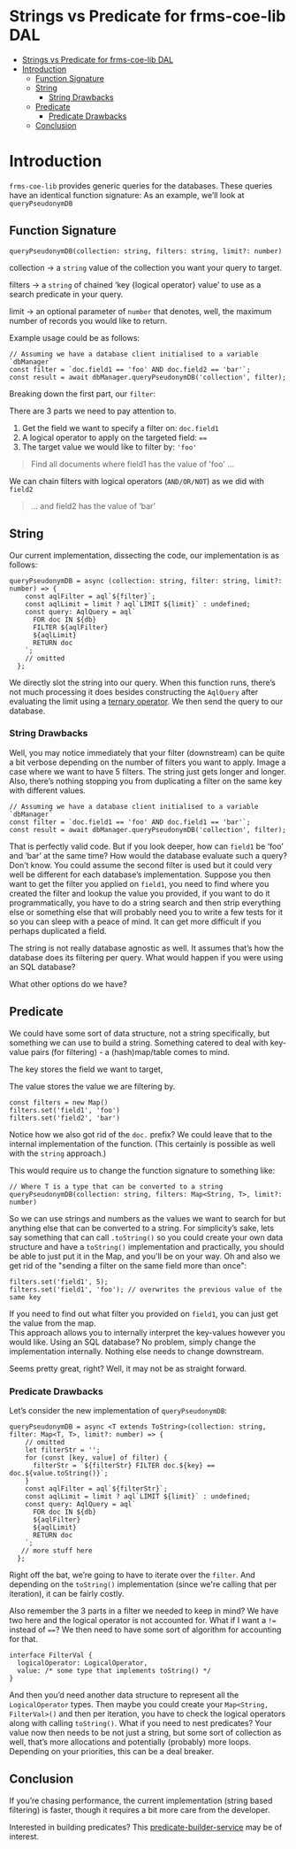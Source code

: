 # Strings vs Predicate for frms-coe-lib DAL

- [Strings vs Predicate for frms-coe-lib DAL](#strings-vs-predicate-for-frms-coe-lib-dal)
- [Introduction](#introduction)
  - [Function Signature](#function-signature)
  - [String](#string)
    - [String Drawbacks](#string-drawbacks)
  - [Predicate](#predicate)
    - [Predicate Drawbacks](#predicate-drawbacks)
  - [Conclusion](#conclusion)

# Introduction

`frms-coe-lib` provides generic queries for the databases. These queries have an identical function signature: As an example, we’ll look at `queryPseudonymDB`

## Function Signature

`queryPseudonymDB(collection: string, filters: string, limit?: number)`

collection → a `string` value of the collection you want your query to target.

filters → a `string` of chained ‘key {logical operator} value’ to use as a search predicate in your query.

limit → an optional parameter of `number` that denotes, well, the maximum number of records you would like to return.

Example usage could be as follows:

```aql
// Assuming we have a database client initialised to a variable `dbManager`
const filter = `doc.field1 == 'foo' AND doc.field2 == 'bar'`;
const result = await dbManager.queryPseudonymDB('collection', filter); 
```

Breaking down the first part, our `filter`:

There are 3 parts we need to pay attention to.

1. Get the field we want to specify a filter on: `doc.field1`
2. A logical operator to apply on the targeted field: `==`
3. The target value we would like to filter by: `'foo'`

> Find all documents where field1 has the value of 'foo' …

We can chain filters with logical operators (`AND/OR/NOT`) as we did with `field2`

> … and field2 has the value of ‘bar’

## String

Our current implementation, dissecting the code, our implementation is as follows:

```aql
queryPseudonymDB = async (collection: string, filter: string, limit?: number) => {
    const aqlFilter = aql`${filter}`;
    const aqlLimit = limit ? aql`LIMIT ${limit}` : undefined;
    const query: AqlQuery = aql`
      FOR doc IN ${db}
      FILTER ${aqlFilter}
      ${aqlLimit}
      RETURN doc
    `;
    // omitted
  };

```

We directly slot the string into our query. When this function runs, there’s not much processing it does besides constructing the `AqlQuery` after evaluating the limit using a [ternary operator](https://developer.mozilla.org/en-US/docs/Web/JavaScript/Reference/Operators/Conditional_operator). We then send the query to our database.

### String Drawbacks

Well, you may notice immediately that your filter (downstream) can be quite a bit verbose depending on the number of filters you want to apply. Image a case where we want to have 5 filters. The string just gets longer and longer.  
Also, there’s nothing stopping you from duplicating a filter on the same key with different values.

```aql
// Assuming we have a database client initialised to a variable `dbManager`
const filter = `doc.field1 == 'foo' AND doc.field1 == 'bar'`;
const result = await dbManager.queryPseudonymDB('collection', filter);
```

That is perfectly valid code. But if you look deeper, how can `field1` be ‘foo’ and ‘bar’ at the same time? How would the database evaluate such a query? Don’t know. You could assume the second filter is used but it could very well be different for each database’s implementation. Suppose you then want to get the filter you applied on `field1`, you need to find where you created the filter and lookup the value you provided, if you want to do it programmatically, you have to do a string search and then strip everything else or something else that will probably need you to write a few tests for it so you can sleep with a peace of mind. It can get more difficult if you perhaps duplicated a field.

The string is not really database agnostic as well. It assumes that’s how the database does its filtering per query. What would happen if you were using an SQL database?

What other options do we have?

## Predicate

We could have some sort of data structure, not a string specifically, but something we can use to build a string. Something catered to deal with key-value pairs (for filtering) - a (hash)map/table comes to mind.

The key stores the field we want to target,

The value stores the value we are filtering by.

```aql
const filters = new Map()
filters.set('field1', 'foo')
filters.set('field2', 'bar')
```

Notice how we also got rid of the `doc.` prefix? We could leave that to the internal implementation of the function. (This certainly is possible as well with the `string` approach.)

This would require us to change the function signature to something like:

```aql
// Where T is a type that can be converted to a string
queryPseudonymDB(collection: string, filters: Map<String, T>, limit?: number)
```

So we can use strings and numbers as the values we want to search for but anything else that can be converted to a string. For simplicity’s sake, lets say something that can call `.toString()` so you could create your own data structure and have a `toString()` implementation and practically, you should be able to just put it in the Map, and you'll be on your way. Oh and also we get rid of the "sending a filter on the same field more than once":

```aql
filters.set('field1', 5);
filters.set('field1', 'foo'); // overwrites the previous value of the same key
```

If you need to find out what filter you provided on `field1`, you can just get the value from the map.  
This approach allows you to internally interpret the key-values however you would like. Using an SQL database? No problem, simply change the implementation internally. Nothing else needs to change downstream.

Seems pretty great, right? Well, it may not be as straight forward.

### Predicate Drawbacks

Let’s consider the new implementation of `queryPseudonymDB`:

```aql
queryPseudonymDB = async <T extends ToString>(collection: string, filter: Map<T, T>, limit?: number) => {
    // omitted
    let filterStr = '';
    for (const [key, value] of filter) {
      filterStr = `${filterStr} FILTER doc.${key} == doc.${value.toString()}`;
    }
    const aqlFilter = aql`${filterStr}`;
    const aqlLimit = limit ? aql`LIMIT ${limit}` : undefined;
    const query: AqlQuery = aql`
      FOR doc IN ${db}
      ${aqlFilter}
      ${aqlLimit}
      RETURN doc
    `;
   // more stuff here
  };
```

Right off the bat, we’re going to have to iterate over the `filter`. And depending on the `toString()` implementation (since we're calling that per iteration), it can be fairly costly.  
  
Also remember the 3 parts in a filter we needed to keep in mind? We have two here and the logical operator is not accounted for. What if I want a `!=` instead of `==`? We then need to have some sort of algorithm for accounting for that.

```aql
interface FilterVal {
  logicalOperator: LogicalOperator,
  value: /* some type that implements toString() */
}
```

And then you’d need another data structure to represent all the `LogicalOperator` types. Then maybe you could create your `Map<String, FilterVal>()` and then per iteration, you have to check the logical operators along with calling `toString()`. What if you need to nest predicates? Your value now then needs to be not just a string, but some sort of collection as well, that’s more allocations and potentially (probably) more loops. Depending on your priorities, this can be a deal breaker.  

## Conclusion

If you’re chasing performance, the current implementation (string based filtering) is faster, though it requires a bit more care from the developer.  
  
Interested in building predicates? This [predicate-builder-service](https://github.com/frmscoe/predicate-builder-service) may be of interest.
